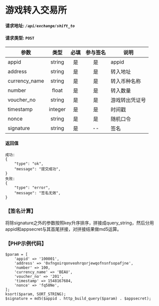 # 游戏转入交易所 
#### 请求地址: *`/api/exchange/shift_to`*  
#### 请求类型: `POST`
|参数|类型|必填|参与签名|说明|
|-|:-:|:-:|:-:|-|
|appid|string|是|是|appid|
|address|string|是|是|转入地址|
|currency_name|string|是|是|转入币种名称|
|number|float|是|是|转入数量|
|voucher_no|string|是|是|游戏转出凭证号|
|timestamp|integer|是|是|时间戳|
|nonce|string|是|是|随机口令|
|signature|string|是|--|签名|
#### 返回值
```
成功:
{
    "type": "ok",
    "message": "提交成功",
}
失败:
{
    "type": "error",
    "message": "签名无效",
}
```
### 【签名计算】
将除signature之外的参数按照key升序排序，拼接成query_string，然后分用appid和appsecret与其首尾拼接，对拼接结果做md5运算。  
### 【PHP示例代码】
```
$param = [
    'appid' => '100001',
    'address' => '0xfngoirqonveohrqorjewqofnsnfsopafjne',
    'number' => 100,
    'currency_name' => 'BEAU',
    'voucher_no' => '201',
    'timestamp' => 1548167684,
    'nonce' => 'fq58Ne',
];
ksort($param, SORT_STRING);
$signature = md5($appid . http_build_query($param) . $appsecret);
```